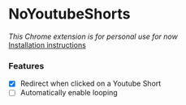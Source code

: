 # NoYoutubeShorts
*This Chrome extension is for personal use for now* <br> [Installation instructions](https://gist.github.com/Megarion/f5af750947ec2b9309b888d1c8f44238)

### Features
- [x] Redirect when clicked on a Youtube Short
- [ ] Automatically enable looping

